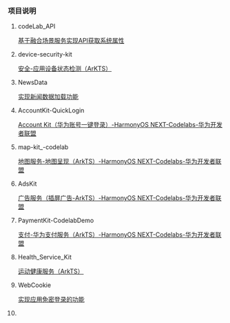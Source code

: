 ### 项目说明

1. codeLab_API
   
   [基于融合场景服务实现API获取系统属性](https://developer.huawei.com/consumer/cn/codelabsPortal/carddetails/tutorials_scenariofusionkit-arkts-components)
   
2. device-security-kit

   [安全-应用设备状态检测（ArKTS）](https://developer.huawei.com/consumer/cn/codelabsPortal/carddetails/tutorials_NEXT-DeviceSecurityKit-DeviceVerify)
   
3. NewsData

   [实现新闻数据加载功能](https://developer.huawei.com/consumer/cn/codelabsPortal/carddetails/tutorials_NEXT-NewsDataArkTS)

4. AccountKit-QuickLogin
   
   [Account Kit（华为账号一键登录）-HarmonyOS NEXT-Codelabs-华为开发者联盟](https://developer.huawei.com/consumer/cn/codelabsPortal/carddetails/tutorials_NEXT-AccountKit-QuickLogin)

5. map-kit_-codelab
   
   [地图服务-地图呈现（ArkTS）-HarmonyOS NEXT-Codelabs-华为开发者联盟](https://developer.huawei.com/consumer/cn/codelabsPortal/carddetails/tutorials_NEXT-OHMapDemo)

6. AdsKit
   
   [广告服务（插屏广告-ArkTS）-HarmonyOS NEXT-Codelabs-华为开发者联盟](https://developer.huawei.com/consumer/cn/codelabsPortal/carddetails/tutorials_AdsKit-Interstitial-ArkTS)

7. PaymentKit-CodelabDemo
   
   [支付-华为支付服务（ArkTS）-HarmonyOS NEXT-Codelabs-华为开发者联盟](https://developer.huawei.com/consumer/cn/codelabsPortal/carddetails/tutorials_NEXT-Paymentkit) 

8. Health_Service_Kit
   
   [运动健康服务（ArkTS）](https://developer.huawei.com/consumer/cn/codelabsPortal/carddetails/tutorials_health-service-kit-access)
   
9. WebCookie
    
   [实现应用免密登录的功能](https://developer.huawei.com/consumer/cn/codelabsPortal/carddetails/tutorials_NEXT-WebCookie)

10. 

